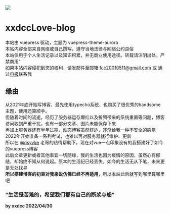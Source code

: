 ![](https://cdn.jsdelivr.net/gh/xxdccLove/xxdccPic/img/202204301919663.jpg)

# xxdccLove-blog

本站由 vuepress 驱动，主题为 vuepress-theme-aurora</br>
本站内容全部来自网络或自己撰写，遵守当地法律与网络公约良俗</br>
本站仅用于个人生活记录以及知识积累，并无商业使用途径。转载请注明出处，严禁商用"</br>
如果本站内容侵犯到您的权利，请发邮件至邮箱:fcc20010511@gmail.com 或 通过<a href="https://t.me/heartdgj">电报</a>联系我</br>



## 缘由

从2021年底开始写博客，最先使用typecho系统，也购买了很优秀的handsome主题，使用还算顺手。</br>
但随着时间的流逝，经历了服务器运存爆红以及折腾带来的系统重置等问题，博客访问收到严重干扰，也有一部分文章、图片未能保存下来</br>
再加上服务器还有半年过期，动态博客虽然舒适，逐渐给我一种不安全的感觉</br>
2022年开始准备一系列考试，也难以再对服务器就行维护、更新</br>
所以在 [@qsyyke](https://github.com/jenkey2011) 老哥的热情帮助下，现在对vue一点印象没有的我搭建好了如今的vuepress博客</br>
此后文章更新或者其他事宜一切随缘，我的生活也因为疫情的原因，虽然心有郁结，却始终不知从何说起。原本的生活纪已经丢失，如今的生活无从下笔，未来更是无处找寻</br>
**所以搭建博客的初衷对我来说仿佛已经不再适用**，所以本站此后就写到哪里算哪里吧</br>

### "生活是苦难的，希望我们都有自己的断浆与船"</br>


**by xxdcc 2022/04/30**
